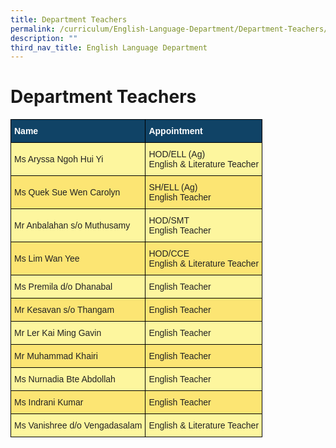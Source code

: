 ```yaml
---
title: Department Teachers
permalink: /curriculum/English-Language-Department/Department-Teachers/permalink/
description: ""
third_nav_title: English Language Department
---
```

Department Teachers
===================

<style type="text/css">
.tg  {border-collapse:collapse;border-spacing:0;}
.tg td{border-color:black;border-style:solid;border-width:1px;font-family:Arial, sans-serif;font-size:14px;
  overflow:hidden;padding:10px 5px;word-break:normal;}
.tg th{border-color:black;border-style:solid;border-width:1px;font-family:Arial, sans-serif;font-size:14px;
  font-weight:normal;overflow:hidden;padding:10px 5px;word-break:normal;}
.tg .tg-c0uh{background-color:#FCE573;color:#222;text-align:left;vertical-align:middle}
.tg .tg-ai2f{background-color:#104366;color:#FFF;font-weight:bold;text-align:left;vertical-align:middle}
.tg .tg-4k6w{background-color:#FDF69E;color:#222;text-align:left;vertical-align:middle}
</style>
<table class="tg">
<thead>
  <tr>
    <th class="tg-ai2f"><span style="font-weight:bold;color:#FFF;background-color:#104366">Name</span></th>
    <th class="tg-ai2f"><span style="font-weight:bold;color:#FFF;background-color:#104366">Appointment</span></th>
  </tr>
</thead>
<tbody>
  <tr>
    <td class="tg-4k6w"><span style="color:#222;background-color:#FDF69E">Ms Aryssa Ngoh Hui Yi</span></td>
    <td class="tg-4k6w"><span style="color:#222;background-color:#FDF69E">HOD/ELL (Ag)</span><br><span style="color:#222;background-color:#FDF69E">English &amp; Literature Teacher</span><br></td>
  </tr>
  <tr>
    <td class="tg-c0uh"><span style="color:#222;background-color:#FCE573"> Ms Quek Sue Wen Carolyn</span></td>
    <td class="tg-c0uh"><span style="color:#222;background-color:#FCE573">SH/ELL (Ag)</span><br><span style="color:#222;background-color:#FCE573">English Teacher</span></td>
  </tr>
  <tr>
    <td class="tg-4k6w"><span style="color:#222;background-color:#FDF69E">Mr Anbalahan s/o Muthusamy</span></td>
    <td class="tg-4k6w"><span style="color:#222;background-color:#FDF69E">HOD/SMT</span><br><span style="color:#222;background-color:#FDF69E">English Teacher</span><br></td>
  </tr>
  <tr>
    <td class="tg-c0uh"><span style="color:#222;background-color:#FCE573">Ms Lim Wan Yee</span></td>
    <td class="tg-c0uh"><span style="color:#222;background-color:#FCE573">HOD/CCE</span><br><span style="color:#222;background-color:#FCE573">English &amp; Literature Teacher</span></td>
  </tr>
  <tr>
    <td class="tg-4k6w"><span style="color:#222;background-color:#FDF69E">Ms Premila d/o Dhanabal</span></td>
    <td class="tg-4k6w"><span style="color:#222;background-color:#FDF69E">English Teacher</span><br></td>
  </tr>
  <tr>
    <td class="tg-c0uh"><span style="color:#222;background-color:#FCE573">Mr Kesavan s/o Thangam</span></td>
    <td class="tg-c0uh"><span style="color:#222;background-color:#FCE573">English Teacher</span></td>
  </tr>
  <tr>
    <td class="tg-4k6w"><span style="color:#222;background-color:#FDF69E">Mr Ler Kai Ming Gavin</span></td>
    <td class="tg-4k6w"><span style="color:#222;background-color:#FDF69E">English Teacher</span></td>
  </tr>
  <tr>
    <td class="tg-c0uh"><span style="color:#222;background-color:#FCE573">Mr Muhammad Khairi</span></td>
    <td class="tg-c0uh"><span style="color:#222;background-color:#FCE573">English Teacher</span></td>
  </tr>
  <tr>
    <td class="tg-4k6w"><span style="color:#222;background-color:#FDF69E">Ms Nurnadia Bte Abdollah</span></td>
    <td class="tg-4k6w"><span style="color:#222;background-color:#FDF69E">English Teacher</span></td>
  </tr>
  <tr>
    <td class="tg-c0uh"><span style="color:#222;background-color:#FCE573">Ms Indrani Kumar</span></td>
    <td class="tg-c0uh"><span style="color:#222;background-color:#FCE573">English Teacher</span><br></td>
  </tr>
  <tr>
    <td class="tg-4k6w"><span style="color:#222;background-color:#FDF69E">Ms Vanishree d/o Vengadasalam</span></td>
    <td class="tg-4k6w"><span style="color:#222;background-color:#FDF69E">English &amp; Literature Teacher</span></td>
  </tr>
</tbody>
</table>